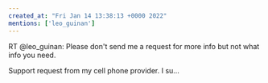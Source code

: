```yaml
---
created_at: "Fri Jan 14 13:38:13 +0000 2022"
mentions: ['leo_guinan']
---
```


RT @leo_guinan: Please don't send me a request for more info but not what info you need.

Support request from my cell phone provider. I su…